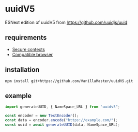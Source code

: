 # uuidV5
ESNext edition of uuidV5 from https://github.com/uuidjs/uuid

## requirements
- [Secure contexts](https://developer.mozilla.org/en-US/docs/Web/Security/Secure_Contexts)
- [Compatible browser](https://developer.mozilla.org/en-US/docs/Web/API/SubtleCrypto/digest#browser_compatibility)

## installation
```
npm install git+https://github.com/VanillaMaster/uuidV5.git
```

## example
```js
import generateUUID, { NameSpace_URL } from "uuidv5";

const encoder = new TextEncoder();
const data = encoder.encode("https://example.com/");
const uuid = await generateUUID(data, NameSpace_URL);
```